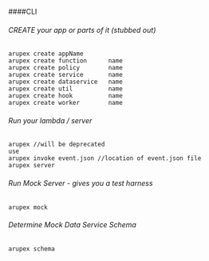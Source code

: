 
####CLI
    
        
###### CREATE your app or parts of it (stubbed out)
    arupex create appName
    arupex create function      name
    arupex create policy        name
    arupex create service       name   
    arupex create dataservice   name  
    arupex create util          name
    arupex create hook          name
    arupex create worker        name
                 
###### Run your lambda / server
    arupex //will be deprecated 
    use
    arupex invoke event.json //location of event.json file 
    arupex server 
        
###### Run Mock Server - gives you a test harness
    arupex mock
    
###### Determine Mock Data Service Schema
    arupex schema